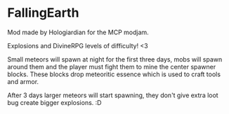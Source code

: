 FallingEarth
============

Mod made by Hologiardian for the MCP modjam.

Explosions and DivineRPG levels of difficulty! <3

Small meteors will spawn at night for the first three days, mobs will spawn around them and the player 
must fight them to mine the center spawner blocks. These blocks drop meteoritic essence which is used to 
craft tools and armor.

After 3 days larger meteors will start spawning, they don't give extra loot bug create bigger explosions. :D
